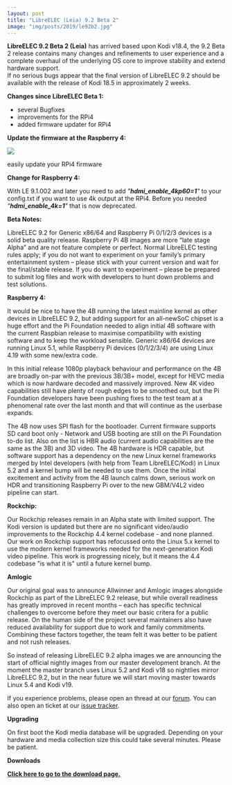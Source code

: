 ```yaml
---
layout: post
title: "LibreELEC (Leia) 9.2 Beta 2"
image: "img/posts/2019/le92b2.jpg"
---
```


**LibreELEC 9.2 Beta 2 (Leia)** has arrived based upon Kodi v18.4, the 9.2 Beta 2 release contains many changes and refinements to user experience and a complete overhaul of the underlying OS core to improve stability and extend hardware support.  
If no serious bugs appear that the final version of LibreELEC 9.2 should be available with the release of Kodi 18.5 in approximately 2 weeks.

**Changes since LibreELEC Beta 1:**

- several Bugfixes
- improvements for the RPi4
- added firmware updater for RPi4

**Update the firmware at the Raspberry 4:**

![]({{site.baseurl}}/img/posts/2019/bios-800x361.jpg)

easily update your RPi4 firmware

**Change for Raspberry 4:**

With LE 9.1.002 and later you need to add _"**hdmi\_enable\_4kp60=1**"_ to your config.txt if you want to use 4k output at the RPi4. Before you needed _"**hdmi\_enable\_4k=1**"_ that is now deprecated.

**Beta Notes:**

LibreELEC 9.2 for Generic x86/64 and Raspberry Pi 0/1/2/3 devices is a solid beta quality release. Raspberry Pi 4B images are more “late stage Alpha” and are not feature complete or perfect. Normal LibreELEC testing rules apply; if you do not want to experiment on your family’s primary entertainment system – please stick with your current version and wait for the final/stable release. If you do want to experiment – please be prepared to submit log files and work with developers to hunt down problems and test solutions.

**Raspberry 4:**

It would be nice to have the 4B running the latest mainline kernel as other devices in LibreELEC 9.2, but adding support for an all-newSoC chipset is a huge effort and the Pi Foundation needed to align initial 4B software with the current Raspbian release to maximise compatibility with existing software and to keep the workload sensible. Generic x86/64 devices are running Linux 5.1, while Raspberry Pi devices (0/1/2/3/4) are using Linux 4.19 with some new/extra code.

In this initial release 1080p playback behaviour and performance on the 4B are broadly on-par with the previous 3B/3B+ model, except for HEVC media which is now hardware decoded and massively improved. New 4K video capabilities still have plenty of rough edges to be smoothed out, but the Pi Foundation developers have been pushing fixes to the test team at a phenomenal rate over the last month and that will continue as the userbase expands.

The 4B now uses SPI flash for the bootloader. Current firmware supports SD card boot only - Network and USB booting are still on the Pi Foundation to-do list. Also on the list is HBR audio (current audio capabilities are the same as the 3B) and 3D video. The 4B hardware is HDR capable, but software support has a dependency on the new Linux kernel frameworks merged by Intel developers (with help from Team LibreELEC/Kodi) in Linux 5.2 and a kernel bump will be needed to use them. Once the initial excitement and activity from the 4B launch calms down, serious work on HDR and transitioning Raspberry Pi over to the new GBM/V4L2 video pipeline can start.

**Rockchip:**

Our Rockchip releases remain in an Alpha state with limited support. The Kodi version is updated but there are no significant video/audio improvements to the Rockchip 4.4 kernel codebase - and none planned. Our work on Rockchip support has refocussed onto the Linux 5.x kernel to use the modern kernel frameworks needed for the next-generation Kodi video pipeline. This work is progressing nicely, but it means the 4.4 codebase "is what it is" until a future kernel bump.

**Amlogic**

Our original goal was to announce Allwinner and Amlogic images alongside Rockchip as part of the LibreELEC 9.2 release, but while overall readiness has greatly improved in recent months – each has specific technical challenges to overcome before they meet our basic critera for a public release. On the human side of the project several maintainers also have reduced availability for support due to work and family commitments. Combining these factors together, the team felt it was better to be patient and not rush releases.  
  
So instead of releasing LibreELEC 9.2 alpha images we are announcing the start of official nightly images from our master development branch. At the moment the master branch uses Linux 5.2 and Kodi v18 so nightlies mirror LibreELEC 9.2, but in the near future we will start moving master towards Linux 5.4 and Kodi v19.

If you experience problems, please open an thread at our [forum](https://forum.libreelec.tv). You can also open an ticket at our [issue tracker](https://forum.libreelec.tv/core/ticketsystem/).

**Upgrading**

On first boot the Kodi media database will be upgraded. Depending on your hardware and media collection size this could take several minutes. Please be patient.

**Downloads**

[**Click here to go to the download page.**](https://libreelec.tv/downloads_new/)
